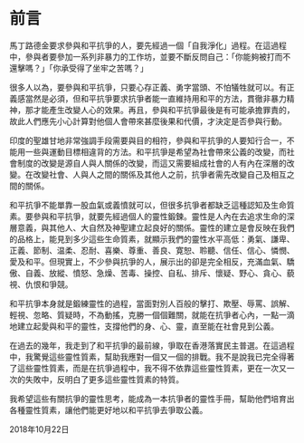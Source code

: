 # 前言

馬丁路德金要求參與和平抗爭的人，要先經過一個「自我淨化」過程。在這過程中，參與者要參加一系列非暴力的工作坊，並要不斷反問自己：「你能夠被打而不還擊嗎？」「你承受得了坐牢之苦嗎？」

很多人以為，要參與和平抗爭，只要心存正義、勇字當頭、不怕犠牲就可以。有正義感當然是必須，但和平抗爭要求抗爭者能一直維持用和平的方法，貫徹非暴力精神，那才能產生改變人心的效果。再且，參與和平抗爭最後是有可能承擔罪責的，故此人們應先小心計算對他個人會帶來甚麼後果和代價，才決定是否參與行動。

印度的聖雄甘地非常強調手段需要與目的相符，參與和平抗爭的人要知行合一，不能用一些與運動目標相違背的方法。和平抗爭是希望為社會帶來公義的改變，而社會制度的改變是源自人與人關係的改變，而這又需要組成社會的人有內在深層的改變。在改變社會、人與人之間的關係及其他人之前，抗爭者需先改變自己及相互之間的關係。

和平抗爭不能單靠一股血氣或義憤就可以，但很多抗爭者都缺乏這種認知及生命質素。要參與和平抗爭，就要先經過個人的靈性鍛鍊。靈性是人內在去追求生命的深層意義，與其他人、大自然及神聖建立起良好的關係。靈性的建立是會反映在我們的品格上，能見到多少這些生命質素，就顯示我們的靈性水平高低：勇氣、謙卑、正義、節制、温柔、忍耐、喜樂、尊重、善良、寛恕、聆聽、信任、信心、憐憫、愛及和平。但現實上，不少參與抗爭的人，展示出的卻是完全相反，充滿血氣、驕傲、自義、放縱、憤怒、急燥、苦毒、操控、自私、排斥、懷疑、野心、貪心、藐視、仇恨和爭競。

和平抗爭本身就是鍛練靈性的過程，當面對別人百般的擊打、欺壓、辱罵、誤解、輕視、忽略、質疑時，不為動搖，克勝一個個難關，就能在抗爭者心內，一點一滴地建立起愛與和平的靈性，支撐他們的身、心、靈，直至能在社會見到公義。

在過去的幾年，我走到了和平抗爭的最前線，爭取在香港落實民主普選。在這過程中，我驚覺這些靈性質素，幫助我應對一個又一個的排戰。我不是說我已完全得著了這些靈性質素，而是在抗爭過程中，我不得不依靠這些靈性質素，更在一次又一次的失敗中，反明白了更多這些靈性質素的特質。

我希望這些有關抗爭的靈性思考，能成為一本抗爭者的靈性手冊，幫助他們培育出各種靈性質素，讓他們能更好地以和平抗爭去爭取公義。

2018年10月22日